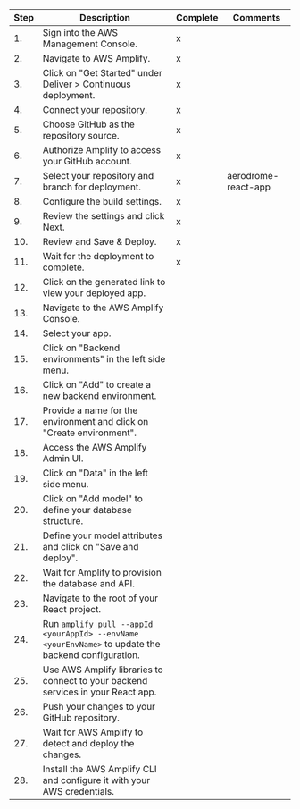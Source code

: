 | Step | Description                                                | Complete | Comments |
|------|------------------------------------------------------------|----------|----------|
| 1.   | Sign into the AWS Management Console.                       |    x      |          |
| 2.   | Navigate to AWS Amplify.                                   |    x      |          |
| 3.   | Click on "Get Started" under Deliver > Continuous deployment. |   x       |          |
| 4.   | Connect your repository.                                    |     x     |          |
| 5.   | Choose GitHub as the repository source.                     |   x       |          |
| 6.   | Authorize Amplify to access your GitHub account.            |     x     |          |
| 7.   | Select your repository and branch for deployment.           |    x      |    aerodrome-react-app      |
| 8.   | Configure the build settings.                               |    x      |          |
| 9.   | Review the settings and click Next.                         |     x     |          |
| 10.  | Review and Save & Deploy.                                   |   x       |          |
| 11.  | Wait for the deployment to complete.                        |   x       |          |
| 12.  | Click on the generated link to view your deployed app.      |          |          |
| 13.  | Navigate to the AWS Amplify Console.                        |          |          |
| 14.  | Select your app.                                            |          |          |
| 15.  | Click on "Backend environments" in the left side menu.      |          |          |
| 16.  | Click on "Add" to create a new backend environment.         |          |          |
| 17.  | Provide a name for the environment and click on "Create environment". |          |          |
| 18.  | Access the AWS Amplify Admin UI.                            |          |          |
| 19.  | Click on "Data" in the left side menu.                      |          |          |
| 20.  | Click on "Add model" to define your database structure.     |          |          |
| 21.  | Define your model attributes and click on "Save and deploy".|          |          |
| 22.  | Wait for Amplify to provision the database and API.          |          |          |
| 23.  | Navigate to the root of your React project.                 |          |          |
| 24.  | Run `amplify pull --appId <yourAppId> --envName <yourEnvName>` to update the backend configuration. |          |          |
| 25.  | Use AWS Amplify libraries to connect to your backend services in your React app. |          |          |
| 26.  | Push your changes to your GitHub repository.                 |          |          |
| 27.  | Wait for AWS Amplify to detect and deploy the changes.      |          |          |
| 28.  | Install the AWS Amplify CLI and configure it with your AWS credentials. |          |          |
